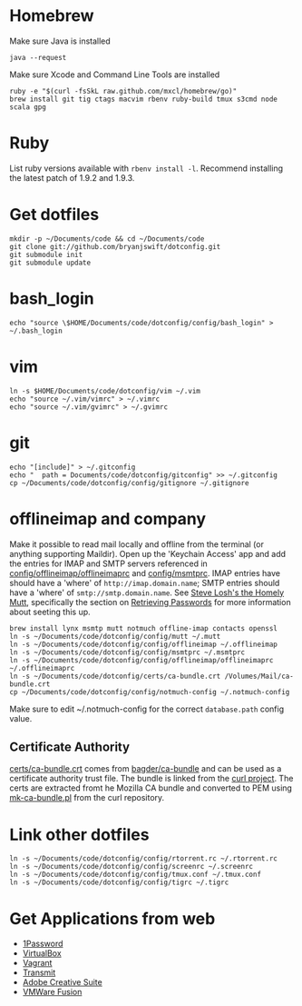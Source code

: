 # Homebrew

Make sure Java is installed

    java --request

Make sure Xcode and Command Line Tools are installed

    ruby -e "$(curl -fsSkL raw.github.com/mxcl/homebrew/go)"
    brew install git tig ctags macvim rbenv ruby-build tmux s3cmd node scala gpg

# Ruby

List ruby versions available with `rbenv install -l`. Recommend installing the latest patch of 1.9.2 and 1.9.3.

# Get dotfiles

    mkdir -p ~/Documents/code && cd ~/Documents/code
    git clone git://github.com/bryanjswift/dotconfig.git
    git submodule init
    git submodule update

# bash_login

    echo "source \$HOME/Documents/code/dotconfig/config/bash_login" > ~/.bash_login

# vim

    ln -s $HOME/Documents/code/dotconfig/vim ~/.vim
    echo "source ~/.vim/vimrc" > ~/.vimrc
    echo "source ~/.vim/gvimrc" > ~/.gvimrc

# git

    echo "[include]" > ~/.gitconfig
    echo "  path = Documents/code/dotconfig/gitconfig" >> ~/.gitconfig
    cp ~/Documents/code/dotconfig/config/gitignore ~/.gitignore

# offlineimap and company

Make it possible to read mail locally and offline from the terminal (or anything supporting Maildir). Open up the 'Keychain Access' app and add the entries for IMAP and SMTP servers referenced in [config/offlineimap/offlineimaprc](config/offlineimap/offlineimaprc) and [config/msmtprc](config/msmtprc). IMAP entries have should have a 'where' of `http://imap.domain.name`; SMTP entries should have a 'where' of `smtp://smtp.domain.name`. See [Steve Losh's the Homely Mutt](http://stevelosh.com/blog/2012/10/the-homely-mutt/), specifically the section on [Retrieving Passwords](http://stevelosh.com/blog/2012/10/the-homely-mutt/#retrieving-passwords) for more information about seeting this up.

    brew install lynx msmtp mutt notmuch offline-imap contacts openssl
    ln -s ~/Documents/code/dotconfig/config/mutt ~/.mutt
    ln -s ~/Documents/code/dotconfig/config/offlineimap ~/.offlineimap
    ln -s ~/Documents/code/dotconfig/config/msmtprc ~/.msmtprc
    ln -s ~/Documents/code/dotconfig/config/offlineimap/offlineimaprc ~/.offlineimaprc
    ln -s ~/Documents/code/dotconfig/certs/ca-bundle.crt /Volumes/Mail/ca-bundle.crt
    cp ~/Documents/code/dotconfig/config/notmuch-config ~/.notmuch-config

Make sure to edit ~/.notmuch-config for the correct `database.path` config value.

## Certificate Authority

[certs/ca-bundle.crt](certs/ca-bundle.crt) comes from
[bagder/ca-bundle][cabundle] and can be used as a certificate authority
trust file. The bundle is linked from the [curl project][curl]. The certs
are extracted fromt he Mozilla CA bundle and converted to PEM using
[mk-ca-bundle.pl][mkbundle] from the curl repository.

[cabundle]: https://github.com/bagder/ca-bundle
[curl]: http://curl.haxx.se/docs/caextract.html
[mkbundle]: https://github.com/bagder/curl/blob/master/lib/mk-ca-bundle.pl

# Link other dotfiles

    ln -s ~/Documents/code/dotconfig/config/rtorrent.rc ~/.rtorrent.rc
    ln -s ~/Documents/code/dotconfig/config/screenrc ~/.screenrc
    ln -s ~/Documents/code/dotconfig/config/tmux.conf ~/.tmux.conf
    ln -s ~/Documents/code/dotconfig/config/tigrc ~/.tigrc

# Get Applications from web

* [1Password](https://agilebits.com/downloads)
* [VirtualBox](https://www.virtualbox.org/wiki/Downloads)
* [Vagrant](http://downloads.vagrantup.com)
* [Transmit](http://panic.com/transmit)
* [Adobe Creative Suite](https://creative.adobe.com)
* [VMWare Fusion](http://vmware.com)
